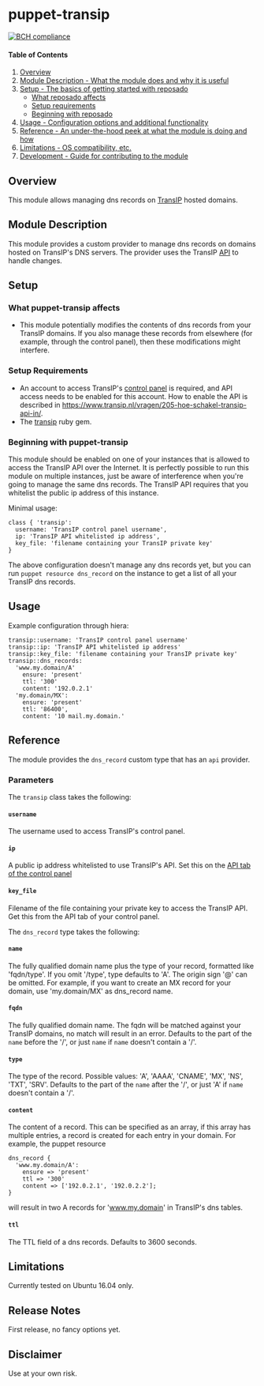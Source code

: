 # puppet-transip

[![BCH compliance](https://bettercodehub.com/edge/badge/gerardkok/puppet-transip)](https://bettercodehub.com)

#### Table of Contents

1. [Overview](#overview)
2. [Module Description - What the module does and why it is useful](#module-description)
3. [Setup - The basics of getting started with reposado](#setup)
    * [What reposado affects](#what-reposado-affects)
    * [Setup requirements](#setup-requirements)
    * [Beginning with reposado](#beginning-with-reposado)
4. [Usage - Configuration options and additional functionality](#usage)
5. [Reference - An under-the-hood peek at what the module is doing and how](#reference)
5. [Limitations - OS compatibility, etc.](#limitations)
6. [Development - Guide for contributing to the module](#development)

## Overview

This module allows managing dns records on [TransIP](https://www.transip.nl/) hosted domains.

## Module Description

This module provides a custom provider to manage dns records on domains hosted on TransIP's DNS servers. 
The provider uses the TransIP [API](https://www.transip.nl/transip/api/) to handle changes.

## Setup

### What puppet-transip affects

* This module potentially modifies the contents of dns records from your TransIP domains. If you also manage these records from elsewhere (for example, through the control panel), then these modifications might interfere.

### Setup Requirements
* An account to access TransIP's [control panel](https://www.transip.nl/cp/) is required, and API access needs to be enabled for this account. How to enable the API is described in https://www.transip.nl/vragen/205-hoe-schakel-transip-api-in/.
* The [transip](https://github.com/joost/transip) ruby gem.

### Beginning with puppet-transip

This module should be enabled on one of your instances that is allowed to access the TransIP API over the Internet. It is perfectly possible to run this module on multiple instances, just be aware of interference when you're going to manage the same dns records. The TransIP API requires that you whitelist the public ip address of this instance.

Minimal usage:
```puppet
class { 'transip':
  username: 'TransIP control panel username',
  ip: 'TransIP API whitelisted ip address',
  key_file: 'filename containing your TransIP private key'
}
```

The above configuration doesn't manage any dns records yet, but you can run ``puppet resource dns_record`` on the instance to get a list of all your TransIP dns records.

## Usage

Example configuration through hiera:
~~~
transip::username: 'TransIP control panel username'
transip::ip: 'TransIP API whitelisted ip address'
transip::key_file: 'filename containing your TransIP private key'
transip::dns_records:
  'www.my.domain/A'
    ensure: 'present'
    ttl: '300'
    content: '192.0.2.1'
  'my.domain/MX':
    ensure: 'present'
    ttl: '86400',
    content: '10 mail.my.domain.'
~~~

## Reference

The module provides the ``dns_record`` custom type that has an ``api`` provider.

### Parameters

The ``transip`` class takes the following:

#### `username`

The username used to access TransIP's control panel.

#### `ip`

A public ip address whitelisted to use TransIP's API. Set this on the [API tab of the control panel](https://www.transip.nl/cp/account/api/)

#### `key_file`

Filename of the file containing your private key to access the TransIP API. Get this from the API tab of your control panel.

The ``dns_record`` type takes the following:

#### `name`

The fully qualified domain name plus the type of your record, formatted like 'fqdn/type'. If you omit '/type', type defaults to 'A'.
The origin sign '@' can be omitted. For example, if you want to create an MX record for your domain, use 'my.domain/MX' as dns_record name.

#### `fqdn`

The fully qualified domain name. The fqdn will be matched against your TransIP domains, no match will result in an error. Defaults to the part of the `name` before the '/', or just `name` if `name` doesn't contain a '/'.

#### `type`

The type of the record. Possible values: 'A', 'AAAA', 'CNAME', 'MX', 'NS', 'TXT', 'SRV'. Defaults to the part of the `name` after the '/', or just 'A' if `name` doesn't contain a '/'.

#### `content`

The content of a record. This can be specified as an array, if this array has multiple entries, a record is created for each entry in your domain. For example, the puppet resource
```puppet
dns_record {
  'www.my.domain/A':
    ensure => 'present'
    ttl => '300'
    content => ['192.0.2.1', '192.0.2.2'];
}
```
will result in two A records for 'www.my.domain' in TransIP's dns tables.

#### `ttl`

The TTL field of a dns records. Defaults to 3600 seconds.

## Limitations

Currently tested on Ubuntu 16.04 only.

## Release Notes

First release, no fancy options yet.

## Disclaimer

Use at your own risk.

